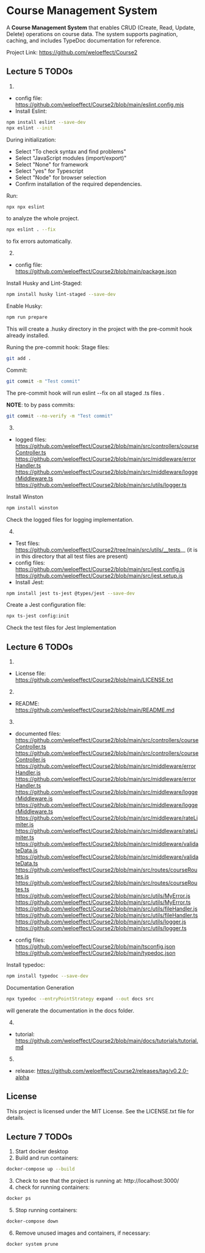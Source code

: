 
# Course Management System

A **Course Management System** that enables CRUD (Create, Read, Update, Delete) operations on course data. The system supports pagination, caching, and includes TypeDoc documentation for reference.

Project Link: https://github.com/weloeffect/Course2

## Lecture 5 TODOs
1. 
- config file: https://github.com/weloeffect/Course2/blob/main/eslint.config.mjs
- Install Eslint:
 ```bash
npm install eslint --save-dev
npx eslint --init 
   ```
During initialization:
- Select "To check syntax and find problems"
- Select "JavaScript modules (import/export)"
- Select "None" for framework
- Select "yes" for Typescript
- Select "Node" for browser selection
- Confirm installation of the required dependencies.

Run:
 ```bash
npx npx eslint
   ```
to analyze the whole project.

 ```bash
npx eslint . --fix
   ```
to fix errors automatically.

2. 
- config file: https://github.com/weloeffect/Course2/blob/main/package.json

Install Husky and Lint-Staged:
 ```bash
npm install husky lint-staged --save-dev
   ```

Enable Husky:
 ```bash
npm run prepare
   ```
This will create a .husky directory in the project with the pre-commit hook already installed.

Runing the pre-commit hook:
Stage files:
 ```bash
git add .
   ```
Commit:
 ```bash
git commit -m "Test commit"
   ```

The pre-commit hook will run eslint --fix on all staged .ts files .

**NOTE**: to by pass commits:  
```bash
git commit --no-verify -m "Test commit"
   ```
3. 
- logged files: https://github.com/weloeffect/Course2/blob/main/src/controllers/courseController.ts
              https://github.com/weloeffect/Course2/blob/main/src/middleware/errorHandler.ts
              https://github.com/weloeffect/Course2/blob/main/src/middleware/loggerMiddleware.ts
              https://github.com/weloeffect/Course2/blob/main/src/utils/logger.ts

Install Winston
 ```bash
npm install winston
   ```
Check the logged files for logging implementation.

4. 
- Test files: https://github.com/weloeffect/Course2/tree/main/src/utils/__tests__ (it is in this directory that all test files are present)
- config files: https://github.com/weloeffect/Course2/blob/main/src/jest.config.js
              https://github.com/weloeffect/Course2/blob/main/src/jest.setup.js
- Install Jest:
 ```bash
npm install jest ts-jest @types/jest --save-dev
   ```

Create a Jest configuration file:
 ```bash
npx ts-jest config:init
   ```
Check the test files for Jest Implementation


## Lecture 6 TODOs
1. 
- License file: https://github.com/weloeffect/Course2/blob/main/LICENSE.txt

2. 
- README: https://github.com/weloeffect/Course2/blob/main/README.md

3. 
- documented files: https://github.com/weloeffect/Course2/blob/main/src/controllers/courseController.ts
                  https://github.com/weloeffect/Course2/blob/main/src/controllers/courseController.js
                  https://github.com/weloeffect/Course2/blob/main/src/middleware/errorHandler.js
                  https://github.com/weloeffect/Course2/blob/main/src/middleware/errorHandler.ts
                  https://github.com/weloeffect/Course2/blob/main/src/middleware/loggerMiddleware.js
                  https://github.com/weloeffect/Course2/blob/main/src/middleware/loggerMiddleware.ts
                  https://github.com/weloeffect/Course2/blob/main/src/middleware/rateLimiter.js
                  https://github.com/weloeffect/Course2/blob/main/src/middleware/rateLimiter.ts
                  https://github.com/weloeffect/Course2/blob/main/src/middleware/validateData.js
                  https://github.com/weloeffect/Course2/blob/main/src/middleware/validateData.ts
                  https://github.com/weloeffect/Course2/blob/main/src/routes/courseRoutes.js
                  https://github.com/weloeffect/Course2/blob/main/src/routes/courseRoutes.ts
                  https://github.com/weloeffect/Course2/blob/main/src/utils/MyError.js
                  https://github.com/weloeffect/Course2/blob/main/src/utils/MyError.ts
                  https://github.com/weloeffect/Course2/blob/main/src/utils/fileHandler.js
                  https://github.com/weloeffect/Course2/blob/main/src/utils/fileHandler.ts
                  https://github.com/weloeffect/Course2/blob/main/src/utils/logger.js
                  https://github.com/weloeffect/Course2/blob/main/src/utils/logger.ts

- config files: https://github.com/weloeffect/Course2/blob/main/tsconfig.json
              https://github.com/weloeffect/Course2/blob/main/typedoc.json

Install typedoc:
 ```bash
npm install typedoc --save-dev
   ```

Documentation Generation
 ```bash
npx typedoc --entryPointStrategy expand --out docs src
   ```
will generate the documentation in the docs folder.

4. 
- tutorial: https://github.com/weloeffect/Course2/blob/main/docs/tutorials/tutorial.md

5. 
- release: https://github.com/weloeffect/Course2/releases/tag/v0.2.0-alpha


## License

This project is licensed under the MIT License. See the LICENSE.txt file for details.

## Lecture 7 TODOs
1. Start docker desktop
2. Build and run containers:
 ```bash
docker-compose up --build
   ```
3. Check to see that the project is running at: http://localhost:3000/
4. check for running containers:
```bash
docker ps
```
5. Stop running containers:
```bash
docker-compose down
```
6. Remove unused images and containers, if necessary:
```bash
docker system prune
```

